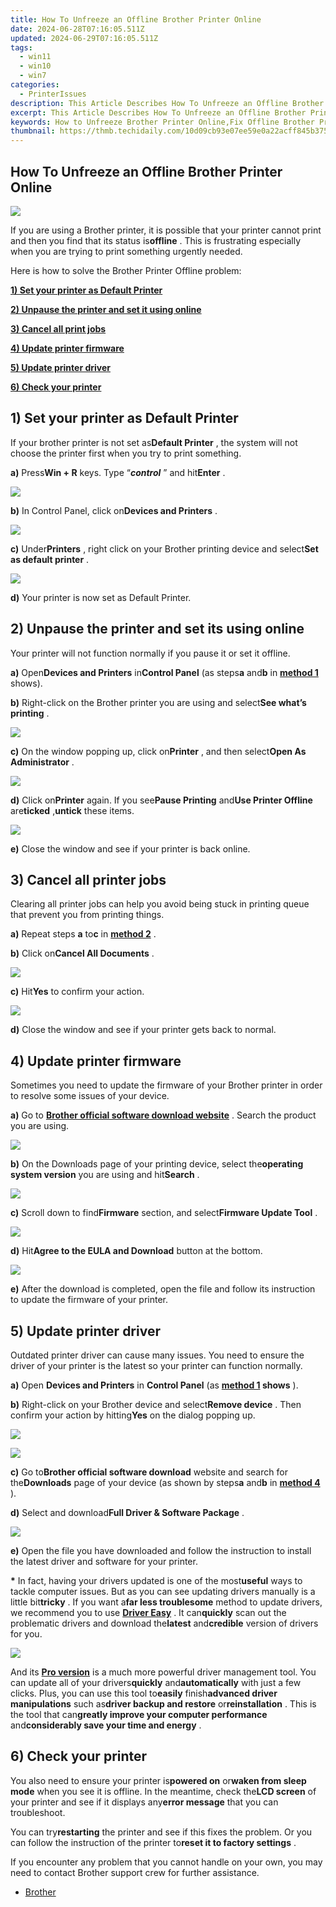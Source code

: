 ```yaml
---
title: How To Unfreeze an Offline Brother Printer Online
date: 2024-06-28T07:16:05.511Z
updated: 2024-06-29T07:16:05.511Z
tags:
  - win11
  - win10
  - win7
categories:
  - PrinterIssues
description: This Article Describes How To Unfreeze an Offline Brother Printer Online
excerpt: This Article Describes How To Unfreeze an Offline Brother Printer Online
keywords: How to Unfreeze Brother Printer Online,Fix Offline Brother Printer Connection,Resetting Brother Printer Remotely,Troubleshooting Online Brother Printer Freezing,Unfreeze Brother Wireless Printer,Reconnecting an Offline Brother Inkjet Printer,Restarting Brother Laser Printer Online
thumbnail: https://thmb.techidaily.com/10d09cb93e07ee59e0a22acff845b375c79c46fae8d6511978a41c0031c4032e.jpg
---
```


## How To Unfreeze an Offline Brother Printer Online

![](https://images.drivereasy.com/wp-content/uploads/2017/06/img_593fa2c287591.png)

 If you are using a Brother printer, it is possible that your printer cannot print and then you find that its status is**offline** . This is frustrating especially when you are trying to print something urgently needed.

Here is how to solve the Brother Printer Offline problem:

[**1) Set your printer as Default Printer**](#a)

[**2) Unpause the printer and set it using online**](#b)

[**3) Cancel all print jobs**](#c)

[**4) Update printer firmware**](#d)

[**5) Update printer driver**](#e)

[**6) Check your printer**](#f)

## 1) Set your printer as Default Printer

 If your brother printer is not set as**Default Printer** , the system will not choose the printer first when you try to print something.

 **a)**  Press**Win + R** keys. Type “_**control**_ ” and hit**Enter** .

![](https://images.drivereasy.com/wp-content/uploads/2017/06/img_593fb867beb0b.png)

**b)**  In Control Panel, click on**Devices and Printers** .

![](https://images.drivereasy.com/wp-content/uploads/2017/06/img_593fb89b62ded.png)

**c)**  Under**Printers** , right click on your Brother printing device and select**Set as default printer** .

![](https://images.drivereasy.com/wp-content/uploads/2017/06/img_593fb95ba1bf4.png)

**d)** Your printer is now set as Default Printer.

## 2) Unpause the printer and set its using online

 Your printer will not function normally if you pause it or set it offline.

 **a)** Open**Devices and Printers** in**Control Panel** (as steps**a** and**b** in [**method 1**](#g) shows).

**b)**  Right-click on the Brother printer you are using and select**See what’s printing** .

![](https://images.drivereasy.com/wp-content/uploads/2017/06/img_59409bcecf2e7.png)

**c)** On the window popping up, click on**Printer** , and then select**Open As Administrator** .

![](https://images.drivereasy.com/wp-content/uploads/2017/06/img_5940dc98227ab.png)

**d)** Click on**Printer** again. If you see**Pause Printing** and**Use Printer Offline** are**ticked** ,**untick** these items.

![](https://images.drivereasy.com/wp-content/uploads/2017/06/img_5940dd8b9c925.png)

**e)** Close the window and see if your printer is back online.

## 3) Cancel all printer jobs

 Clearing all printer jobs can help you avoid being stuck in printing queue that prevent you from printing things.

**a)**  Repeat steps **a** to**c** in [**method 2**](#h) .

**b)**  Click on**Cancel All Documents** .

![](https://images.drivereasy.com/wp-content/uploads/2017/06/img_5940a25f033a4.png)

**c)**  Hit**Yes** to confirm your action.

![](https://images.drivereasy.com/wp-content/uploads/2017/06/img_5940a2b245ae5.png)

**d)**  Close the window and see if your printer gets back to normal.

## 4) Update printer firmware

 Sometimes you need to update the firmware of your Brother printer in order to resolve some issues of your device.

 **a)**  Go to [**Brother official software download website**](http://support.brother.com/g/b/productsearch.aspx?c=us&lang=en&content=dl) . Search the product you are using.

![](https://images.drivereasy.com/wp-content/uploads/2017/06/img_5940a9fc856af.png)

**b)** On the Downloads page of your printing device, select the**operating system version** you are using and hit**Search** .

![](https://images.drivereasy.com/wp-content/uploads/2017/06/img_5940ab56a7718.jpg)

**c)**  Scroll down to find**Firmware** section, and select**Firmware Update Tool** .

![](https://images.drivereasy.com/wp-content/uploads/2017/06/img_5940aba39e231.png)

**d)** Hit**Agree to the EULA and Download** button at the bottom.

![](https://images.drivereasy.com/wp-content/uploads/2017/06/img_5940ac4287cda.png)

**e)** After the download is completed, open the file and follow its instruction to update the firmware of your printer.

## 5) Update printer driver

 Outdated printer driver can cause many issues. You need to ensure the driver of your printer is the latest so your printer can function normally.

**a)** Open **Devices and Printers** in **Control Panel** (as **[method 1](#g) shows**  ).

**b)** Right-click on your Brother device and select**Remove device** . Then confirm your action by hitting**Yes** on the dialog popping up.

![](https://images.drivereasy.com/wp-content/uploads/2017/06/img_5940b29f2febb.png)

![](https://images.drivereasy.com/wp-content/uploads/2017/06/img_5940b39645581.png)

**c)**  Go to**Brother official software download** website and search for the**Downloads** page of your device (as shown by steps**a** and**b** in [**method 4**](#i) ).

**d)** Select and download**Full Driver & Software Package** .

![](https://images.drivereasy.com/wp-content/uploads/2017/06/img_5940b2412d1a1.png)

**e)** Open the file you have downloaded and follow the instruction to install the latest driver and software for your printer.

**\*** In fact, having your drivers updated is one of the most**useful** ways to tackle computer issues. But as you can see updating drivers manually is a little bit**tricky** . If you want a**far less troublesome** method to update drivers, we recommend you to use **[Driver Easy](https://tools.techidaily.com/drivereasy/download/)**  . It can**quickly** scan out the problematic drivers and download the**latest** and**credible** version of drivers for you.

![](https://images.drivereasy.com/wp-content/uploads/2017/06/img_5940b663b0cc3.png)

 And its **[Pro version](https://tools.techidaily.com/drivereasy/download/)**  is a much more powerful driver management tool. You can update all of your drivers**quickly** and**automatically** with just a few clicks. Plus, you can use this tool to**easily** finish**advanced driver manipulations** such as**driver backup and restore** or**reinstallation** . This is the tool that can**greatly improve your computer performance** and**considerably save your time and energy** .

## 6) Check your printer

 You also need to ensure your printer is**powered on** or**waken from sleep mode** when you see it is offline. In the meantime, check the**LCD screen** of your printer and see if it displays any**error message** that you can troubleshoot.

 You can try**restarting** the printer and see if this fixes the problem. Or you can follow the instruction of the printer to**reset it to factory settings** .

 If you encounter any problem that you cannot handle on your own, you may need to contact Brother support crew for further assistance.

* [Brother](https://tools.techidaily.com/drivereasy/download/)

<ins class="adsbygoogle"
     style="display:block"
     data-ad-format="autorelaxed"
     data-ad-client="ca-pub-7571918770474297"
     data-ad-slot="1223367746"></ins>



<ins class="adsbygoogle"
     style="display:block"
     data-ad-client="ca-pub-7571918770474297"
     data-ad-slot="8358498916"
     data-ad-format="auto"
     data-full-width-responsive="true"></ins>


